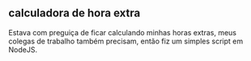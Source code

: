 ## calculadora de hora extra

Estava com preguiça de ficar calculando minhas horas extras, meus colegas de trabalho também precisam, então fiz um simples script em NodeJS.
